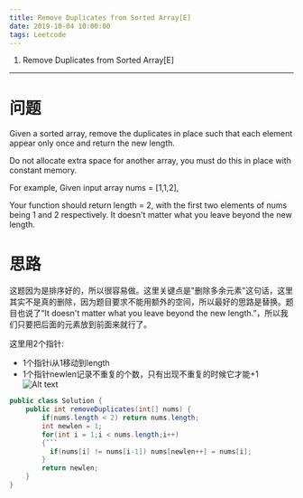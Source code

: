 ```yaml
---
title: Remove Duplicates from Sorted Array[E]
date: 2019-10-04 10:00:00
tags: Leetcode
---
```


1. Remove Duplicates from Sorted Array[E]

------

# 问题

Given a sorted array, remove the duplicates in place such that each element appear only once and return the new length.

Do not allocate extra space for another array, you must do this in place with constant memory.

For example,
Given input array nums = [1,1,2],

Your function should return length = 2, with the first two elements of nums being 1 and 2 respectively. It doesn't matter what you leave beyond the new length.

# 思路

这题因为是排序好的，所以很容易做。这里关键点是"删除多余元素"这句话，这里其实不是真的删除，因为题目要求不能用额外的空间，所以最好的思路是替换。题目也说了“It doesn't matter what you leave beyond the new length.”，所以我们只要把后面的元素放到前面来就行了。

这里用2个指针:

- 1个指针i从1移动到length
- 1个指针newlen记录不重复的个数，只有出现不重复的时候它才能+1
  ![Alt text](C:/Users/Administrator/Desktop/leetbook-master/%E6%95%B0%E7%BB%84/026.%20Remove%20Duplicates%20from%20Sorted%20Array%5BE%5D/1463063417666.png)

```java
public class Solution {
    public int removeDuplicates(int[] nums) {
        if(nums.length < 2) return nums.length;
        int newlen = 1;
        for(int i = 1;i < nums.length;i++)
        {```
          if(nums[i] != nums[i-1]) nums[newlen++] = nums[i];
        }
        return newlen;
    }
}
```